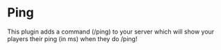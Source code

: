 # Ping
This plugin adds a command (/ping) to your server which will show your players their ping (in ms) when they do /ping!
